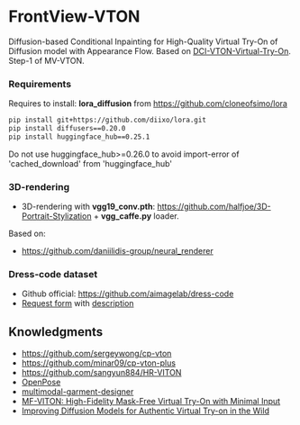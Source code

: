 # FrontView-VTON

Diffusion-based Conditional Inpainting for High-Quality Virtual Try-On of Diffusion model with Appearance Flow. Based on [DCI-VTON-Virtual-Try-On](https://github.com/bcmi/DCI-VTON-Virtual-Try-On). Step-1 of MV-VTON.

### Requirements
Requires to install: **lora_diffusion** from https://github.com/cloneofsimo/lora

```bash
pip install git+https://github.com/diixo/lora.git
pip install diffusers==0.20.0
pip install huggingface_hub==0.25.1
```
Do not use huggingface_hub>=0.26.0 to avoid import-error of 'cached_download' from 'huggingface_hub'


### 3D-rendering

* 3D-rendering with **vgg19_conv.pth**: https://github.com/halfjoe/3D-Portrait-Stylization + **vgg_caffe.py** loader.

Based on:
* https://github.com/daniilidis-group/neural_renderer


### Dress-code dataset

* Github official: https://github.com/aimagelab/dress-code
* [Request form](https://forms.gle/72Bpeh48P7zQimin7) with [description](https://aimagelab.ing.unimore.it/imagelab/page.asp?IdPage=47)


## Knowledgments

* https://github.com/sergeywong/cp-vton
* https://github.com/minar09/cp-vton-plus
* https://github.com/sangyun884/HR-VITON
* [OpenPose](https://github.com/Hzzone/pytorch-openpose)
* [multimodal-garment-designer](https://github.com/aimagelab/multimodal-garment-designer)
* [MF-VITON: High-Fidelity Mask-Free Virtual Try-On with Minimal Input](https://arxiv.org/abs/2503.08650)
* [Improving Diffusion Models for Authentic Virtual Try-on in the Wild](https://www.ecva.net/papers/eccv_2024/papers_ECCV/papers/11626.pdf)
